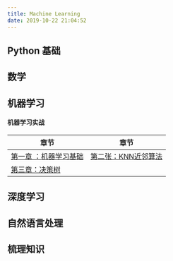 ```yaml
---
title: Machine Learning 
date: 2019-10-22 21:04:52
---
```


## Python 基础

## 数学

## 机器学习

#### 机器学习实战

| 章节                                                         | 章节                    |
| ------------------------------------------------------------ | ----------------------- |
| [第一章 ：机器学习基础](https://wvdon.com/2019/10/22/machineLearning/machineLearning/2019-10-22-第一章-：机器学习基础/) | [第二张：KNN近邻算法]() |
| [第三章：决策树]()                                           |                         |



## 深度学习

## 自然语言处理

## 梳理知识

